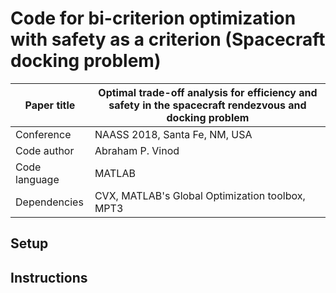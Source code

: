 # Code for bi-criterion optimization with safety as a criterion (Spacecraft docking problem)

Paper title     | Optimal trade-off analysis for efficiency and safety in the spacecraft rendezvous and docking problem
----------------|------------------------------------------------------------
Conference      | NAASS 2018, Santa Fe, NM, USA
Code author     | Abraham P. Vinod
Code language   | MATLAB
Dependencies    | CVX, MATLAB's Global Optimization toolbox, MPT3

## Setup

## Instructions
